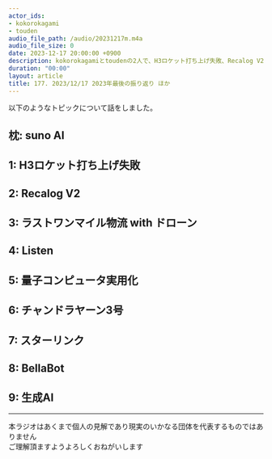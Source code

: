 ```yaml
---
actor_ids:
- kokorokagami
- touden
audio_file_path: /audio/20231217m.m4a
audio_file_size: 0
date: 2023-12-17 20:00:00 +0900
description: kokorokagamiとtoudenの2人で、H3ロケット打ち上げ失敗、Recalog V2 など について話しました。
duration: "00:00"
layout: article
title: 177. 2023/12/17 2023年最後の振り返り ほか
---
```


以下のようなトピックについて話をしました。


## 枕: suno AI

## 1: H3ロケット打ち上げ失敗

## 2: Recalog V2

## 3: ラストワンマイル物流 with ドローン

## 4: Listen

## 5: 量子コンピュータ実用化

## 6: チャンドラヤーン3号

## 7: スターリンク

## 8: BellaBot

## 9: 生成AI

___

本ラジオはあくまで個人の見解であり現実のいかなる団体を代表するものではありません  
ご理解頂ますようよろしくおねがいします  
